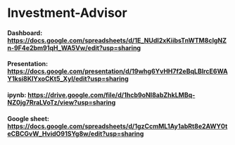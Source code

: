 # Investment-Advisor
#### Dashboard: https://docs.google.com/spreadsheets/d/1E_NUdI2xKiibsTnWTM8clgNZn-9F4e2bm91qH_WA5Vw/edit?usp=sharing
#### Presentation: https://docs.google.com/presentation/d/19whg6YvHH7f2eBqLBlrcE6WAY1ksi8KlYxoCKt5_XyI/edit?usp=sharing
#### ipynb: https://drive.google.com/file/d/1hcb9oNI8abZhkLMBq-NZ0jg7RraLVoTz/view?usp=sharing
#### Google sheet: https://docs.google.com/spreadsheets/d/1gzCcmML1Ay1abRt8e2AWY0teCBCGvW_HvidO91SYg8w/edit?usp=sharing
